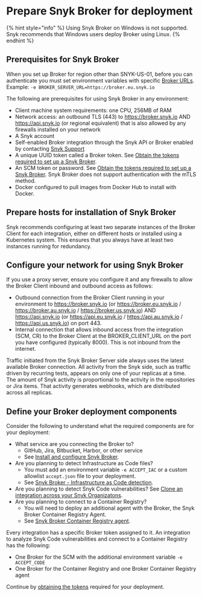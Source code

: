 # Prepare Snyk Broker for deployment

{% hint style="info" %}
Using Snyk Broker on Windows is not supported. Snyk recommends that Windows users deploy Broker using Linux.
{% endhint %}

## Prerequisites for Snyk Broker

When you set up Broker for region other than SNYK-US-01, before you can authenticate you must set environment variables with specific [Broker URLs](../../../../../snyk-data-and-governance/regional-hosting-and-data-residency.md#broker-server-urls).\
Example: `-e BROKER_SERVER_URL=https://broker.eu.snyk.io`

The following are prerequisites for using Snyk Broker in any environment:

* Client machine system requirements: one CPU, 256MB of RAM
* Network access: an outbound TLS (443) to https://broker.snyk.io AND https://api.snyk.io (or regional equivalent) that is also allowed by any firewalls installed on your network
* A Snyk account
* Self-enabled Broker integration through the Snyk API or Broker enabled by contacting [Snyk Support](https://support.snyk.io)
* A unique UUID token called a Broker token. See [Obtain the tokens required to set up a Snyk Broker](../../../../../enterprise-setup/snyk-broker/classic-broker/prepare-snyk-broker-for-deployment/obtain-the-tokens-required-to-set-up-snyk-broker.md).
* An SCM token or password. See [Obtain the tokens required to set up a Snyk Broker](../../../../../enterprise-setup/snyk-broker/classic-broker/prepare-snyk-broker-for-deployment/obtain-the-tokens-required-to-set-up-snyk-broker.md). Snyk Broker does not support authentication with the mTLS method.
* Docker configured to pull images from Docker Hub to install with Docker.

## Prepare hosts for installation of Snyk Broker

Snyk recommends configuring at least two separate instances of the Broker Client for each integration, either on different hosts or installed using a Kubernetes system. This ensures that you always have at least two instances running for redundancy.

## Configure your network for using Snyk Broker

If you use a proxy server, ensure you configure it and any firewalls to allow the Broker Client inbound and outbound access as follows:

* Outbound connection from the Broker Client running in your environment to https://broker.snyk.io (or https://broker.eu.snyk.io / https://broker.au.snyk.io / https://broker.us.snyk.io) AND https://api.snyk.io (or https://api.eu.snyk.io / https://api.au.snyk.io / https://api.us.snyk.io) on port 443.
* Internal connection that allows inbound access from the integration (SCM, CR) to the Broker Client at the BROKER\_CLIENT\_URL on the port you have configured (typically 8000). This is not inbound from the internet.

Traffic initiated from the Snyk Broker Server side always uses the latest available Broker connection. All activity from the Snyk side, such as traffic driven by recurring tests, appears on only one of your replicas at a time. The amount of Snyk activity is proportional to the activity in the repositories or Jira items. That activity generates webhooks, which are distributed across all replicas.

## **Define your Broker deployment components**

Consider the following to understand what the required components are for your deployment:

* What service are you connecting the Broker to?
  * GitHub, Jira, Bitbucket, Harbor, or other service
  * See [Install and configure Snyk Broker](../install-and-configure-snyk-broker/).
* Are you planning to detect Infrastructure as Code files?
  * You must add an environment variable `-e ACCEPT_IAC` or a custom allowlist `accept.json` file to your deployment.
  * See [Snyk Broker - Infrastructure as Code detection](../snyk-broker-infrastructure-as-code-detection.md).
* Are you planning to detect Snyk Code vulnerabilities? See [Clone an integration across your Snyk Organizatons](../clone-an-integration-across-your-snyk-organizations.md).
* Are you planning to connect to a Container Registry?
  * You will need to deploy an additional agent with the Broker, the Snyk Broker Container Registry Agent.
  * See [Snyk Broker Container Registry agent](../../snyk-broker-container-registry-agent/).

Every integration has a specific Broker token assigned to it. An integration to analyze Snyk Code vulnerabilities and connect to a Container Registry has the following:

* One Broker for the SCM with the additional environment variable `-e ACCEPT_CODE`
* One Broker for the Container Registry and one Broker Container Registry agent

Continue by [obtaining the tokens](../../../../../enterprise-setup/snyk-broker/classic-broker/prepare-snyk-broker-for-deployment/obtain-the-tokens-required-to-set-up-snyk-broker.md) required for your deployment.
